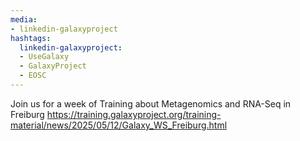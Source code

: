 ```yaml
---
media:
- linkedin-galaxyproject
hashtags:
  linkedin-galaxyproject:
  - UseGalaxy
  - GalaxyProject
  - EOSC
---
```

Join us for a week of Training about Metagenomics and RNA-Seq in Freiburg
https://training.galaxyproject.org/training-material/news/2025/05/12/Galaxy_WS_Freiburg.html